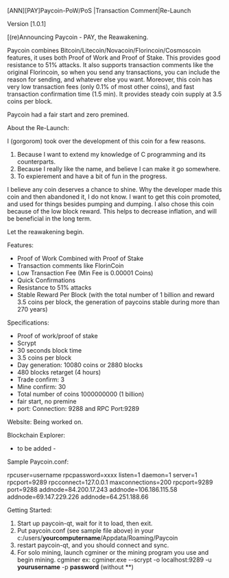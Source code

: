 [ANN][PAY]Paycoin-PoW/PoS |Transaction Comment|Re-Launch

Version [1.0.1]



[(re)Announcing Paycoin - PAY, the Reawakening.

Paycoin combines Bitcoin/Litecoin/Novacoin/Florincoin/Cosmoscoin features, it uses both Proof of Work and Proof of Stake. This provides good resistance to 51% attacks. It also supports transaction comments like the original Florincoin, so when you send any transactions, you can include the reason for sending, and whatever else you want. Moreover, this coin has very low transaction fees (only 0.1% of most other coins), and fast transaction confirmation time (1.5 min). It provides steady coin supply at 3.5 coins per block.

Paycoin had a fair start and zero premined.

About the Re-Launch:

I (gorgorom) took over the development of this coin for a few reasons.
1. Because I want to extend my knowledge of C programming and its counterparts.
2. Because I really like the name, and believe I can make it go somewhere.
3. To expierement and have a bit of fun in the progress.

I believe any coin deserves a chance to shine. Why the developer made this coin and then abandoned it, I do not know. I want to get this coin promoted, and used for things besides pumping and dumping. I also chose this coin because of the low block reward. This helps to decrease inflation, and will be beneficial in the long term.

Let the reawakening begin.


Features:

- Proof of Work Combined with Proof of Stake
- Transaction comments like FlorinCoin
- Low Transaction Fee (Min Fee is 0.00001 Coins)
- Quick Confirmations
- Resistance to 51% attacks
- Stable Reward Per Block (with the total number of 1 billion and reward 3.5 coins per block, the generation of paycoins stable during more than 270 years)


Specifications:

- Proof of work/proof of stake 
- Scrypt
- 30 seconds block time
- 3.5 coins per block
- Day generation: 10080 coins or 2880 blocks
- 480 blocks retarget (4 hours)
- Trade confirm: 3
- Mine confirm: 30
- Total number of coins 1000000000 (1 billion) 
- fair start, no premine
- port: Connection: 9288 and RPC Port:9289 


Website:
Being worked on.

Blockchain Explorer:
- to be added -


Sample Paycoin.conf:

rpcuser=username
rpcpassword=xxxx
listen=1
daemon=1
server=1
rpcport=9289
rpcconnect=127.0.0.1
maxconnections=200
rpcport=9289
port=9288
addnode=84.200.17.243
addnode=106.186.115.58
addnode=69.147.229.226
addnode=64.251.188.66





Getting Started:

1. Start up paycoin-qt, wait for it to load, then exit.
2. Put paycoin.conf (see sample file above) in your c:/users/**yourcomputername**/Appdata/Roaming/Paycoin
3. restart paycoin-qt, and you should connect and sync.
4. For solo mining, launch cgminer or the mining program you use and begin mining.
      cgminer ex: cgminer.exe --scrypt -o localhost:9289 -u **yourusername** -p **password** (without **)
